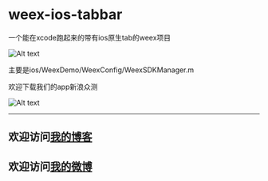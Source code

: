 # weex-ios-tabbar
一个能在xcode跑起来的带有ios原生tab的weex项目

![Alt text](http://chencld.github.io/images/weextabbar2.png  "ios app")

主要是ios/WeexDemo/WeexConfig/WeexSDKManager.m

欢迎下载我们的app新浪众测

![Alt text](http://zhongce.sina.com.cn/static/images/app/iosQR.png?v=1.0 "Optional title")

---
欢迎访问[我的博客](https://chencld.github.io/)
---
欢迎访问[我的微博](https://chencld.github.io/)
---
